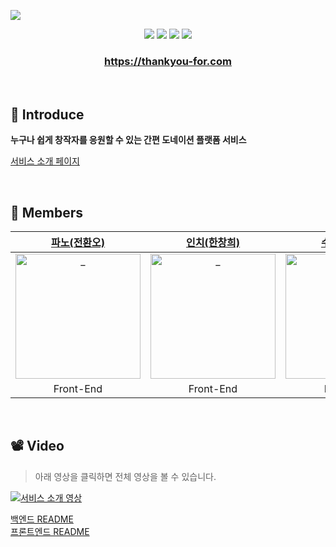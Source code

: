 <a href="https://thankyou-for.com"><img src="https://user-images.githubusercontent.com/11311739/139101550-ebdf44d2-8019-4f84-88b3-51e14d2597d8.png"></a>

<p align="center">
  <img src="https://img.shields.io/github/repo-size/woowacourse-teams/2021-tyf?style=flat-square" />
  <img src="https://img.shields.io/github/issues/woowacourse-teams/2021-tyf?style=flat-square" />
  <img src="https://img.shields.io/github/v/release/woowacourse-teams/2021-tyf?color=red&include_prereleases&style=flat-square" />
  <img src="https://img.shields.io/website?down_color=lightgrey&down_message=offline&style=flat-square&up_color=green&up_message=online&url=https%3A%2F%2Fthankyou-for.com" />
</p>

<h3 align="center"><a href="https://thankyou-for.com">https://thankyou-for.com</a></h3>

<br />

## 🤗 Introduce
**누구나 쉽게 창작자를 응원할 수 있는 간편 도네이션 플랫폼 서비스**

[서비스 소개 페이지](https://sites.google.com/woowahan.com/wooteco-demo-3rd/thank-you-for?authuser=0)

<br />

## 🥰 Members

|                      [파노(전환오)](https://github.com/jho2301)                       |                      [인치(한창희)](https://github.com/hchayan)                       |                        [수리(이다원)](https://github.com/DWL5)                        |                      [파즈(강승윤)](https://github.com/Be-poz)                       |                      [조이(김주원)](https://github.com/Joyykim)                      |                       [로키(김경록)](https://github.com/Rok93)                       |
| :-----------------------------------------------------------------------------------: | :-----------------------------------------------------------------------------------: | :-----------------------------------------------------------------------------------: | :----------------------------------------------------------------------------------: | :----------------------------------------------------------------------------------: | :----------------------------------------------------------------------------------: |
| <img src="https://avatars.githubusercontent.com/u/44419181?v=4" width=200px alt="_"/> | <img src="https://avatars.githubusercontent.com/u/11311739?v=4" width=200px alt="_"/> | <img src="https://avatars.githubusercontent.com/u/18106839?v=4" width=200px alt="_"/> | <img src="https://avatars.githubusercontent.com/u/45073750?v=4" width=200px alt="_"> | <img src="https://avatars.githubusercontent.com/u/56679885?v=4" width=200px alt="_"> | <img src="https://avatars.githubusercontent.com/u/47850258?v=4" width=200px alt="_"> |
|                                       Front-End                                       |                                       Front-End                                       |                                       Back-End                                        |                                       Back-End                                       |                                       Back-End                                       |                                       Back-End                                       |

<br />

## 📽 Video
> 아래 영상을 클릭하면 전체 영상을 볼 수 있습니다.

<a href="https://youtu.be/AMPssNBZX_M"><img src="https://user-images.githubusercontent.com/11311739/139111170-ff173669-ce2c-4417-bd2e-acf71fcf6528.gif" alt="서비스 소개 영상"></a>

[백엔드 README](https://github.com/woowacourse-teams/2021-tyf/blob/main/server/README.md)  
[프론트엔드 README](https://github.com/woowacourse-teams/2021-tyf/blob/main/client/README.md)
